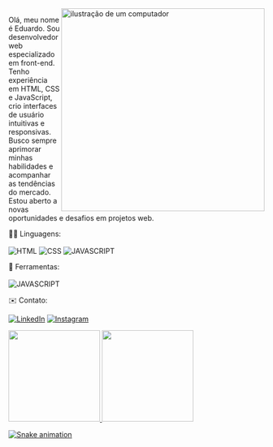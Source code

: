<img src="https://raw.githubusercontent.com/MicaelliMedeiros/micaellimedeiros/master/image/computer-illustration.png" alt="ilustração de um computador" min-width="400px" max-width="400px" width="400px" align="right">

<p align="left"> 
Olá, meu nome é Eduardo. Sou desenvolvedor web especializado em front-end. Tenho experiência em HTML, CSS e JavaScript, crio interfaces de usuário intuitivas e responsivas. Busco sempre aprimorar minhas habilidades e acompanhar as tendências do mercado. Estou aberto a novas oportunidades e desafios em projetos web.
</p>

<p align="left">
  🧑‍💻 Linguagens: 
  <br>
  <br>

  <img src="https://img.shields.io/badge/HTML5-E34F26?style=for-the-badge&logo=html5&logoColor=white" alt="HTML"/>
  <img src="https://img.shields.io/badge/CSS3-1572B6?style=for-the-badge&logo=css3&logoColor=white" alt="CSS"/>
  <img src="https://img.shields.io/badge/JavaScript-F7DF1E?style=for-the-badge&logo=javascript&logoColor=black" alt="JAVASCRIPT"/>

</p>

<p align="left">
  💼 Ferramentas:
  <br>
  <br>
  
  <img src="https://img.shields.io/badge/-Visual%20Studio%20Code-333333?style=flat&logo=visual-studio-code&logoColor=007ACC" alt="JAVASCRIPT"/>
  
</p>

<p align="left">
  ✉️ Contato:
</p>

<p align="left">
  <a href="https://www.linkedin.com/in/eduardo-mendes-26538030b/" title="LinkedIn">
  <img src="https://img.shields.io/badge/-Linkedin-0e76a8?style=flat-square&logo=Linkedin&logoColor=white&link=LINK-DO-SEU-LINKEDIN" alt="LinkedIn"/></a>
  
  <a href="https://www.instagram.com/eduardomendes127/" title="Instagram">
  <img src="https://img.shields.io/badge/-Instagram-DF0174?style=flat-square&labelColor=DF0174&logo=instagram&logoColor=white&link=LINK-DO-SEU-INSTAGRAM" alt="Instagram"/></a>
</p>

<div>
<a href="https://github.com/eduardomendes117">
<img loading="lazy" height="180em" src="https://github-readme-stats.vercel.app/api/top-langs/?username=eduardomendes117&layout=compact&langs_count=7&theme=dracula"/>
<img loading="lazy" height="180em" src="https://github-readme-stats.vercel.app/api?username=eduardomendes117&show_icons=true&theme=dracula&include_all_commits=true&count_private=true"/>
</div>

![Snake animation](https://github.com/eduardomendes117/eduardomendes117/blob/output/github-contribution-grid-snake.svg)
